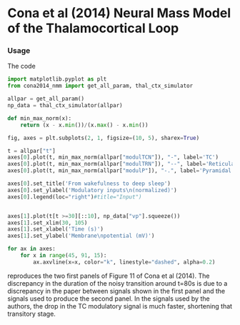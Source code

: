 # Cona et al (2014) Neural Mass Model of the Thalamocortical Loop

### Usage

The code

```python
import matplotlib.pyplot as plt
from cona2014_nmm import get_all_param, thal_ctx_simulator

allpar = get_all_param()
np_data = thal_ctx_simulator(allpar)

def min_max_norm(x):
    return (x - x.min())/(x.max() - x.min())

fig, axes = plt.subplots(2, 1, figsize=(10, 5), sharex=True)

t = allpar["t"]
axes[0].plot(t, min_max_norm(allpar["modulTCN"]), "-", label='TC')
axes[0].plot(t, min_max_norm(allpar["modulTRN"]), "--", label='Reticular')
axes[0].plot(t, min_max_norm(allpar["modulP"]), "-.", label='Pyramidal')

axes[0].set_title('From wakefulness to deep sleep')
axes[0].set_ylabel('Modulatory inputs\n(normalized)')
axes[0].legend(loc="right")#title="Input")


axes[1].plot(t[t >=30][::10], np_data["vp"].squeeze())
axes[1].set_xlim(30, 105)
axes[1].set_xlabel('Time (s)')
axes[1].set_ylabel('Membrane\npotential (mV)')

for ax in axes:
    for x in range(45, 91, 15):
        ax.axvline(x=x, color="k", linestyle="dashed", alpha=0.2)  
```

reproduces the two first panels of Figure 11 of Cona et al (2014). The discrepancy in the duration of the noisy transition around t=80s is due to a discrepancy in the paper between signals shown in the first panel and the signals used to produce the second panel. In the signals used by the authors, the drop in the TC modulatory signal is much faster, shortening that transitory stage.


